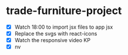 # trade-furniture-project

- [x] Watch 18:00 to import jsx files to app jsx
- [x] Replace the svgs with react-icons
- [x] Watch the responsive video KP
- [x] nv
